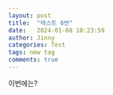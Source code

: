 ```yaml
---
layout: post
title:  "테스트 6번"
date:   2024-01-08 18:23:59
author: Jinny
categories: Test
tags: new tag
comments: true
---
```


이번에는?

